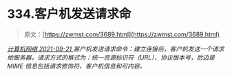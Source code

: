 <!--yml
category: 未分类
date: 0001-01-01 00:00:00
--->

# 334.客户机发送请求命

> 原文：[https://zwmst.com/3689.html](https://zwmst.com/3689.html)

   [ *计算机网络* ](https://zwmst.com/%e8%ae%a1%e7%ae%97%e6%9c%ba%e7%bd%91%e7%bb%9c)*[ <time datetime="2021-09-22T00:59:52+08:00"> 2021-09-21 </time> ](https://zwmst.com/3689.html)  客户机发送请求命令：建立连接后，客户机发送一个请求给服务器，请求方式的格式为：统一资源标识符（URL）、协议版本号，后边是 MIME 信息包括请求修饰符、客户机信息和可内容。*